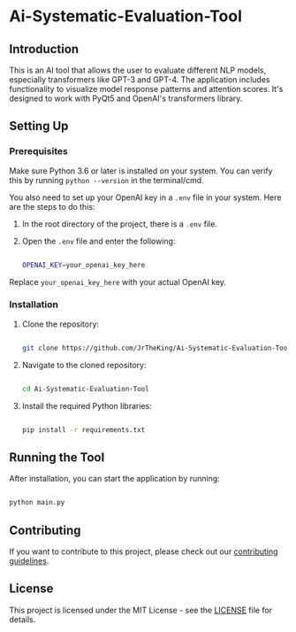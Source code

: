 # Ai-Systematic-Evaluation-Tool

## Introduction

This is an AI tool that allows the user to evaluate different NLP models, especially transformers like GPT-3 and GPT-4. The application includes functionality to visualize model response patterns and attention scores. It's designed to work with PyQt5 and OpenAI's transformers library.

## Setting Up

### Prerequisites

Make sure Python 3.6 or later is installed on your system. You can verify this by running `python --version` in the terminal/cmd.

You also need to set up your OpenAI key in a `.env` file in your system. Here are the steps to do this:

1. In the root directory of the project, there is a `.env` file. 

2. Open the `.env` file and enter the following:

    ```bash

    OPENAI_KEY=your_openai_key_here

    ```

Replace `your_openai_key_here` with your actual OpenAI key.

### Installation

1. Clone the repository:

    ```bash

    git clone https://github.com/JrTheKing/Ai-Systematic-Evaluation-Tool.git

    ```

2. Navigate to the cloned repository:

    ```bash

    cd Ai-Systematic-Evaluation-Tool

    ```

3. Install the required Python libraries:

    ```bash

    pip install -r requirements.txt

    ```

## Running the Tool

After installation, you can start the application by running:

```bash

python main.py

```

## Contributing

If you want to contribute to this project, please check out our [contributing guidelines](https://github.com/JrTheKing/Ai-Systematic-Evaluation-Tool/blob/main/CONTRIBUTING.md).

## License

This project is licensed under the MIT License - see the [LICENSE](https://github.com/JrTheKing/Ai-Systematic-Evaluation-Tool/blob/main/LICENSE) file for details.
